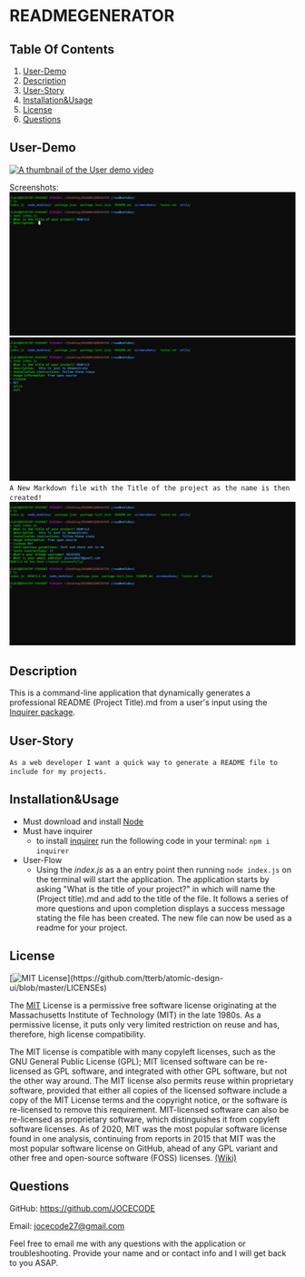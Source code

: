 # READMEGENERATOR

## Table Of Contents

1. [User-Demo](#User-Demo)
1. [Description](#Description)
1. [User-Story](#User-Story)
1. [Installation&Usage](#Installation&Usage)
1. [License](#License)
1. [Questions](#Questions)

## User-Demo

[![A thumbnail of the User demo video](http://img.youtube.com/vi/iBMBLGy10Ro/0.jpg)](http://www.youtube.com/watch?v=iBMBLGy10Ro "Click to watch User Demo")

Screenshots:
![Screenshots](</screenshots/Screenshots(2).png?raw=true> "Screenshot Of User Demo")
![Screenshots](</screenshots/Screenshots(3).png?raw=true> "Screenshot Of User Demo")
`A New Markdown file with the Title of the project as the name is then created!`
![Screenshots](</screenshots/Screenshots(4).png?raw=true> "Screenshot Of User Demo")

## Description

This is a command-line application that dynamically generates a professional README (Project Title).md from a user's input using the [Inquirer package](https://www.npmjs.com/package/inquirer).

## User-Story

```
As a web developer I want a quick way to generate a README file to include for my projects.
```

## Installation&Usage

- Must download and install [Node](https://nodejs.org/en/download/)
- Must have inquirer
  - to install [inquirer](https://www.npmjs.com/package/inquirer#installation) run the following code in your terminal:
    `npm i inquirer`
- User-Flow
  - Using the _index.js_ as a an entry point then running `node index.js` on the terminal will start the application. The application starts by asking "What is the title of your project?" in which will name the (Project title).md and add to the title of the file. It follows a series of more questions and upon completion displays a success message stating the file has been created. The new file can now be used as a readme for your project.

## License

[![MIT License](https://img.shields.io/apm/l/atomic-design-ui.svg?)](https://github.com/tterb/atomic-design-ui/blob/master/LICENSEs)

The [MIT](https://choosealicense.com/licenses/mit/) License is a permissive free software license originating at the Massachusetts Institute of Technology (MIT) in the late 1980s. As a permissive license, it puts only very limited restriction on reuse and has, therefore, high license compatibility.

The MIT license is compatible with many copyleft licenses, such as the GNU General Public License (GPL); MIT licensed software can be re-licensed as GPL software, and integrated with other GPL software, but not the other way around. The MIT license also permits reuse within proprietary software, provided that either all copies of the licensed software include a copy of the MIT License terms and the copyright notice, or the software is re-licensed to remove this requirement. MIT-licensed software can also be re-licensed as proprietary software, which distinguishes it from copyleft software licenses. As of 2020, MIT was the most popular software license found in one analysis, continuing from reports in 2015 that MIT was the most popular software license on GitHub, ahead of any GPL variant and other free and open-source software (FOSS) licenses. [(Wiki)](https://en.wikipedia.org/wiki/MIT_License#:~:text=The%20MIT%20License%20is%20a,%2C%20therefore%2C%20high%20license%20compatibility.)

## Questions

GitHub: https://github.com/JOCECODE

Email: jocecode27@gmail.com

Feel free to email me with any questions with the application or troubleshooting. Provide your name and or contact info and I will get back to you ASAP.
